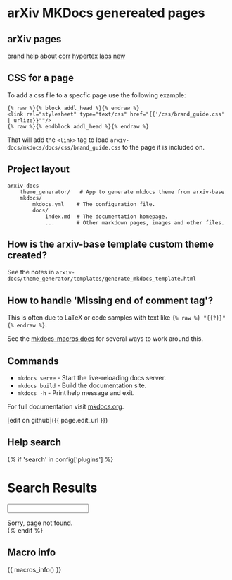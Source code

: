 # arXiv MKDocs genereated pages

## arXiv pages

[brand](None) [help](None) [about](None) [corr](None) [hypertex](None) [labs](None) [new](None)

## CSS for a page
To add a css file to a specfic page use the following example:

    {% raw %}{% block addl_head %}{% endraw %}
    <link rel="stylesheet" type="text/css" href="{{'/css/brand_guide.css' | urlize}}""/>
    {% raw %}{% endblock addl_head %}{% endraw %}

That will add the `<link>` tag to load
`arxiv-docs/mkdocs/docs/css/brand_guide.css` to the page it is
included on.

## Project layout

    arxiv-docs
        theme_generator/   # App to generate mkdocs theme from arxiv-base
        mkdocs/
            mkdocs.yml    # The configuration file.
            docs/
                index.md  # The documentation homepage.
                ...       # Other markdown pages, images and other files.

## How is the arxiv-base template custom theme created?
See the notes in `arxiv-docs/theme_generator/templates/generate_mkdocs_template.html`

## How to handle 'Missing end of comment tag'?
This is often due to LaTeX or code samples with text like `{% raw %} "{{?}}" {% endraw %}`.

See the [mkdocs-macros docs](https://mkdocs-macros-plugin.readthedocs.io/en/latest/advanced/#code-blocks-containing-similar-languages) for several ways to work around this.

## Commands

* `mkdocs serve` - Start the live-reloading docs server.
* `mkdocs build` - Build the documentation site.
* `mkdocs -h` - Print help message and exit.

For full documentation visit [mkdocs.org](https://www.mkdocs.org).

[edit on github]({{ page.edit_url }})

## Help search
{% if 'search' in config['plugins'] %}
<h1 id="search">Search Results</h1>

<form action="search.html">
  <input name="q" id="mkdocs-search-query" type="text" >
</form>

<div id="mkdocs-search-results">
  Sorry, page not found.
</div>
{% endif %}

## Macro info
{{ macros_info() }}
